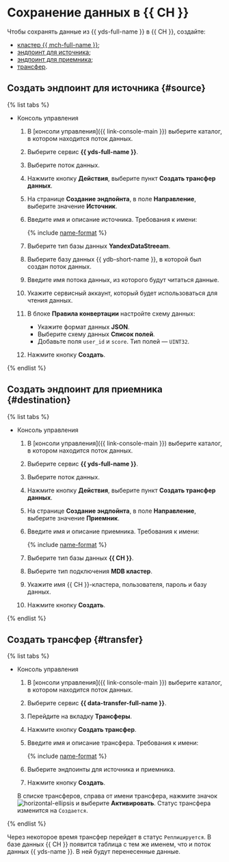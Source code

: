 # Сохранение данных в {{ CH }}

Чтобы сохранять данные из {{ yds-full-name }} в {{ CH }}, создайте:
* [кластер {{ mch-full-name }}](../../managed-clickhouse/operations/cluster-create.md);
* [эндпоинт для источника](#source);
* [эндпоинт для приемника](#destination);
* [трансфер](#transfer).

## Создать эндпоинт для источника {#source}

{% list tabs %}

- Консоль управления

  1. В [консоли управления]({{ link-console-main }}) выберите каталог, в котором находится поток данных.
  1. Выберите сервис **{{ yds-full-name }}**.
  1. Выберите поток данных.
  1. Нажмите кнопку **Действия**, выберите пункт **Создать трансфер данных**.
  1. На странице **Создание эндпойнта**, в поле **Направление**, выберите значение **Источник**.
  1. Введите имя и описание источника. Требования к имени:

      {% include [name-format](../../_includes/name-format.md) %}

  1. Выберите тип базы данных **YandexDataStreeam**.
  1. Выберите базу данных {{ ydb-short-name }}, в которой был создан поток данных.
  1. Введите имя потока данных, из которого будут читаться данные.
  1. Укажите сервисный аккаунт, который будет использоваться для чтения данных.
  1. В блоке **Правила конвертации** настройте схему данных:
      * Укажите формат данных **JSON**.
      * Выберите схему данных **Список полей**.
      * Добавьте поля `user_id` и `score`. Тип полей — `UINT32`.
  1. Нажмите кнопку **Создать**.

{% endlist %}

## Создать эндпоинт для приемника {#destination}

{% list tabs %}

- Консоль управления

  1. В [консоли управления]({{ link-console-main }}) выберите каталог, в котором находится поток данных.
  1. Выберите сервис **{{ yds-full-name }}**.
  1. Выберите поток данных.
  1. Нажмите кнопку **Действия**, выберите пункт **Создать трансфер данных**.
  1. На странице **Создание эндпойнта**, в поле **Направление**, выберите значение **Приемник**.
  1. Введите имя и описание приемника. Требования к имени:

      {% include [name-format](../../_includes/name-format.md) %}

  1. Выберите тип базы данных **{{ CH }}**.
  1. Выберите тип подключения **MDB кластер**.
  1. Укажите имя {{ CH }}-кластера, пользователя, пароль и базу данных.
  1. Нажмите кнопку **Создать**.

{% endlist %}

## Создать трансфер {#transfer}

{% list tabs %}

- Консоль управления

  1. В [консоли управления]({{ link-console-main }}) выберите каталог, в котором находится поток данных.
  1. Выберите сервис **{{ data-transfer-full-name }}**.
  1. Перейдите на вкладку **Трансферы**.
  1. Нажмите кнопку **Создать трансфер**.
  1. Введите имя и описание трансфера. Требования к имени:

      {% include [name-format](../../_includes/name-format.md) %}

  1. Выберите эндпоинты для источника и приемника.
  1. Нажмите кнопку **Создать**.

  В списке трансферов, справа от имени трансфера, нажмите значок ![horizontal-ellipsis](../../_assets/horizontal-ellipsis.svg) и выберите **Активировать**. Статус трансфера изменится на `Создается`.

{% endlist %}

Через некоторое время трансфер перейдет в статус `Реплицируется`. В базе данных {{ CH }} появится таблица с тем же именем, что и поток данных {{ yds-name }}. В ней будут перенесенные данные.

